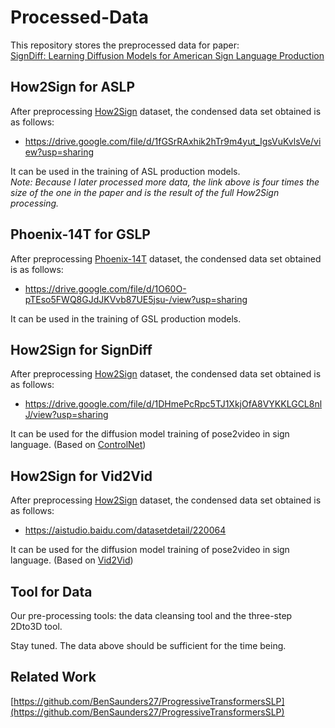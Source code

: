 # Processed-Data

This repository stores the preprocessed data for paper: 
<br>[SignDiff: Learning Diffusion Models for American Sign Language Production](https://arxiv.org/abs/2308.16082)

## How2Sign for ASLP

After preprocessing [How2Sign](https://how2sign.github.io/) dataset, the condensed data set obtained is as follows:

- https://drive.google.com/file/d/1fGSrRAxhik2hTr9m4yut_IgsVuKvlsVe/view?usp=sharing

It can be used in the training of ASL production models. 
<br>*Note: Because I later processed more data, the link above is four times the size of the one in the paper and is the result of the full How2Sign processing.*

## Phoenix-14T for GSLP

After preprocessing [Phoenix-14T](https://www-i6.informatik.rwth-aachen.de/~koller/RWTH-PHOENIX-2014-T/) dataset, the condensed data set obtained is as follows:

- https://drive.google.com/file/d/1O60O-pTEso5FWQ8GJdJKVvb87UE5jsu-/view?usp=sharing

It can be used in the training of GSL production models.

## How2Sign for SignDiff

After preprocessing [How2Sign](https://how2sign.github.io/) dataset, the condensed data set obtained is as follows:

- https://drive.google.com/file/d/1DHmePcRpc5TJ1XkjOfA8VYKKLGCL8nlJ/view?usp=sharing

It can be used for the diffusion model training of pose2video in sign language. (Based on [ControlNet](https://github.com/lllyasviel/ControlNet/blob/main/docs/train.md))

## How2Sign for Vid2Vid

After preprocessing [How2Sign](https://how2sign.github.io/) dataset, the condensed data set obtained is as follows:

- https://aistudio.baidu.com/datasetdetail/220064

It can be used for the diffusion model training of pose2video in sign language. (Based on [Vid2Vid](https://github.com/NVIDIA/vid2vid))

## Tool for Data

Our pre-processing tools: the data cleansing tool and the three-step 2Dto3D tool.

Stay tuned. The data above should be sufficient for the time being.

## Related Work

[https://github.com/BenSaunders27/ProgressiveTransformersSLP](https://github.com/BenSaunders27/ProgressiveTransformersSLP)
